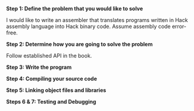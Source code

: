 **Step 1: Define the problem that you would like to solve**

I would like to write an assembler that translates programs written in Hack assembly language into Hack binary code. Assume assembly code error-free. 

**Step 2: Determine how you are going to solve the problem**

Follow established API in the book. 

**Step 3: Write the program**

**Step 4: Compiling your source code**

**Step 5: Linking object files and libraries**

**Steps 6 & 7: Testing and Debugging**